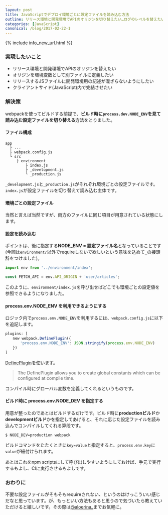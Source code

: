 ```yaml
---
layout: post
title: JavaScriptでデプロイ環境ごとに設定ファイルを読み込む方法
outline: リリース環境と開発環境でAPIのオリジンを切り替えたい…ログのレベルを替えたい…。そういった環境変数に纏わる問題をクライアントサイドで解決したい場面ってありますよね。そんな場面で使える「ビルド時に環境毎の設定ファイルを読み込む方法」を実装したのでメモっておきます。
categories: [JavaScript]
canonical: /blog/2017-02-22-1
---
```


{% include info_new_url.html %}

### 実現したいこと

* リリース環境と開発環境でAPIのオリジンを替えたい
* オリジンを環境変数として別ファイルに定義したい
* リリースするJSファイルに開発環境用の記述が混ざらないようにしたい
* クライアントサイド(JavaScript)内で完結させたい


### 解決策

webpackを使ってビルドする前提で、**ビルド時に`process.dev.NODE_ENV`を見て読み込む設定ファイルを切り替える**方法をとりました。

#### ファイル構成

```
app
  ├ ...	
  ├ webpack.config.js
  └ src
     ├ environment
         ├ index.js
         ├ _development.js
         └ _production.js

```

`_development.js`と`_production.js`がそれぞれ環境ごとの設定ファイルです。  
`index.js`が設定ファイルを切り替えて読み込む主体です。


#### 環境ごとの設定ファイル

<script src="https://gist.github.com/aloerina01/5056c587e828980655b15547409c30c2.js"></script>
当然と言えば当然ですが、両方のファイルに同じ項目が用意されている状態にします。

#### 設定を読み込む

<script src="https://gist.github.com/aloerina01/827895f64fc549cf70fe91d3162a2d09.js"></script>
ポイントは、後に指定する**NODE_ENV = 設定ファイル名**となっていることです(今回は`environment/`以外でrequireしないで欲しいという意味を込めて`_`の接頭辞をつけました)。

```javascript
import env from '../environment/index';

const FETCH_API = env.API_ORIGIN + 'user/articles';
```

このように、`environment/index.js`を呼び出せばどこでも環境ごとの設定値を参照できるようになりました。


#### process.env.NODE_ENV を利用できるようにする

ロジック内で`process.env.NODE_ENV`を利用するには、`webpack.config.js`に以下を追記します。

```javascript
plugins: [
　　new webpack.DefinePlugin({
　　　　'process.env.NODE_ENV': JSON.stringify(process.env.NODE_ENV)
　　})
]
```

[DefinePlugin](https://webpack.js.org/plugins/define-plugin/)を使います。

> The DefinePlugin allows you to create global constants which can be configured at compile time.

コンパイル時にグローバル変数を定義してくれるというものです。  


#### ビルド時に process.env.NODE_DEV を指定する

用意が整ったのであとはビルドするだけです。ビルド時に**productionビルド**か**developmentビルド**かを指定してあげると、それに応じた設定ファイルを読み込んでコンパイルしてくれる算段です。

```shell
$ NODE_DEV=production webpack
```

ビルドコマンドをたたくときに`key=value`と指定すると、`process.env.key`に`value`が紐付けられます。

あとはこれをnpm scriptsにして呼び出しやすいようにしておけば、手元で実行するもよし、CIに実行させるもよしです。
<script src="https://gist.github.com/aloerina01/58d7fd5ef9363457d82b228da47dde56.js"></script>


### おわりに

不要な設定ファイルがそもそもrequireされない、というのはけっこういい感じだなと思っています。が、もっといい方法もあると思うので気づいたら教えていただけると嬉しいです。その際は[@aloerina_](https://twitter.com/aloerina_)までお気軽に。
